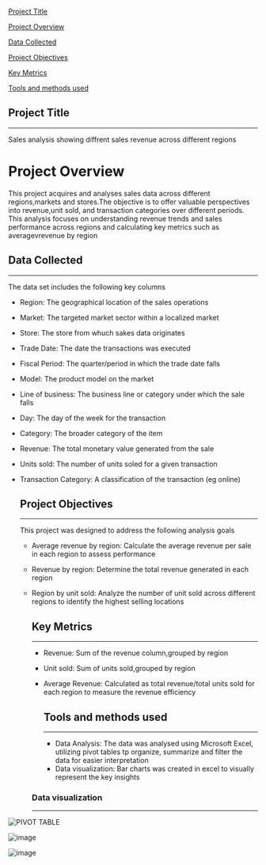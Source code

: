[Project Title](#project-title)

[Project Overview](#project-overview)

[Data Collected](#data-collected)

[Project Objectives](#project-objectives)

[Key Metrics](#key-metrics)

[Tools and methods used](#Tools-and-methods-used)

## Project Title
---
Sales analysis showing diffrent sales revenue across different regions
# Project Overview

This project acquires and analyses sales data across different regions,markets and stores.The objective is to offer valuable perspectives into revenue,unit sold, and transaction categories over different periods. This analysis focuses on understanding revenue trends and sales performance across regions and calculating key metrics such as averagevrevenue by region

## Data Collected
---
The data set includes the following key columns

- Region: The geographical location of the sales operations
- Market: The targeted market sector within a localized market
- Store: The store from whuch sakes data originates
- Trade Date: The date the transactions was executed
- Fiscal Period: The quarter/period in which the trade date falls
- Model: The product model on the market
- Line of business: The business line or category under which the sale falls
- Day: The day of the week for the transaction
- Category: The broader category of the item
- Revenue: The total monetary value generated from the sale
- Units sold: The number of units soled for a given transaction
- Transaction Category: A classification of the transaction (eg online)

  ## Project Objectives
  ---
  This project was designed to address the following analysis goals
  - Average revenue by region: Calculate the average revenue per sale in each region to assess performance
  - Revenue by region: Determine the total revenue  generated in each region
  - Region by unit sold: Analyze the number of unit sold across different regions to identify the highest selling locations
 
    ## Key Metrics
    ---
    - Revenue: Sum of the revenue column,grouped by region
    - Unit sold: Sum of units sold,grouped by region
    - Average Revenue: Calculated as total revenue/total units sold for each region to measure the revenue efficiency
   
      ## Tools and methods used
      ---
      - Data Analysis: The data was analysed using Microsoft Excel, utilizing pivot tables tp organize, summarize and filter the data 
      for easier interpretation
      - Data visualization: Bar charts was created in excel to visually represent the key insights
     ### Data visualization
       ---
    
![PIVOT TABLE](https://github.com/user-attachments/assets/63dcf62b-f831-4c78-9352-8ad6eb4f9dbb)

![image](https://github.com/user-attachments/assets/81ac1973-2a74-4d16-ba60-7874c4f598ba)

![image](https://github.com/user-attachments/assets/6c7f9682-f37d-43d7-8126-430d82cec63b)



     
  
        
 

  


